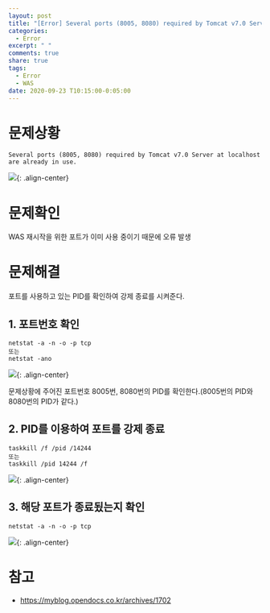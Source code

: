```yaml
---
layout: post
title: "[Error] Several ports (8005, 8080) required by Tomcat v7.0 Server at localhost are already in use."
categories:
  - Error
excerpt: " "
comments: true
share: true
tags:
  - Error
  - WAS
date: 2020-09-23 T10:15:00-0:05:00
---
```


# 문제상황

```
Several ports (8005, 8080) required by Tomcat v7.0 Server at localhost are already in use.
```

![](https://kimmy100b.github.io/assets/images/error/was/1-0.PNG){: .align-center}

# 문제확인

WAS 재시작을 위한 포트가 이미 사용 중이기 때문에 오류 발생

# 문제해결

포트를 사용하고 있는 PID를 확인하여 강제 종료를 시켜준다.

## 1. 포트번호 확인

```
netstat -a -n -o -p tcp
또는
netstat -ano
```

![](https://kimmy100b.github.io/assets/images/error/was/1-1.png){: .align-center}

문제상황에 주어진 포트번호 8005번, 8080번의 PID를 확인한다.(8005번의 PID와 8080번의 PID가 같다.)

## 2. PID를 이용하여 포트를 강제 종료

```
taskkill /f /pid /14244
또는
taskkill /pid 14244 /f
```

![](https://kimmy100b.github.io/assets/images/error/was/1-2.png){: .align-center}

## 3. 해당 포트가 종료됬는지 확인

```
netstat -a -n -o -p tcp
```

![](https://kimmy100b.github.io/assets/images/error/was/1-3.png){: .align-center}

# 참고

- <https://myblog.opendocs.co.kr/archives/1702>

